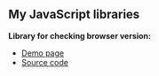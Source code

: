 My JavaScript libraries
-----------------------

**Library for checking browser version:** <br/>
<ul>
  <li>
    <a href="//cdv-dev.github.io/My-JS-libs/browser-checker/build/demo.html">Demo page</a>
  </li>
  <li>
    <a href="//github.com/cdv-dev/My-JS-libs/tree/develop/browser-checker">Source code</a>
  </li>
</ul>
